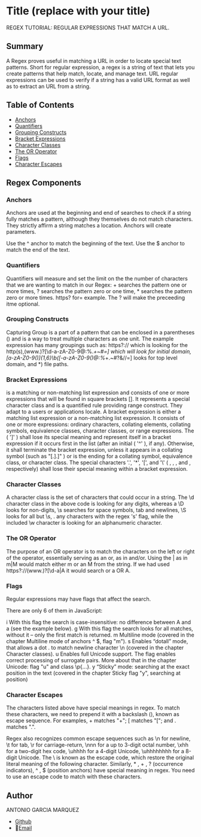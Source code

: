 # Title (replace with your title)

REGEX TUTORIAL: REGULAR EXPRESSIONS THAT MATCH A URL.

## Summary

A Regex proves useful in matching a URL in order to locate special text patterns. Short for regular expression, a regex is a string of text that lets you create patterns that help match, locate, and manage text. URL regular expressions can be used to verify if a string has a valid URL format as well as to extract an URL from a string.

## Table of Contents

- [Anchors](#anchors)
- [Quantifiers](#quantifiers)
- [Grouping Constructs](#grouping-constructs)
- [Bracket Expressions](#bracket-expressions)
- [Character Classes](#character-classes)
- [The OR Operator](#the-or-operator)
- [Flags](#flags)
- [Character Escapes](#character-escapes)

## Regex Components

### Anchors

Anchors are used at the beginning and end of searches to check if a string fully matches a pattern, although they themselves do not match characters. They strictly affirm a string matches a location. Anchors will create parameters.

Use the ^ anchor to match the beginning of the text.
Use the $ anchor to match the end of the text.

### Quantifiers

Quantifiers will measure and set the limit on the the number of characters that we are wanting to match in our Regex: + searches the pattern one or more times, ? searches the pattern zero or one time, \* searches the pattern zero or more times. https? for= example. The ? will make the preceeding itme optional.

### Grouping Constructs

Capturing Group is a part of a pattern that can be enclosed in a parentheses () and is a way to treat multiple characters as one unit. The example expression has many groupings such as: https?:\/\/ which is looking for the http(s),(www\.)?[\d-a-zA-Z0-9@:%._\+~#=] which will look for initial domain, [a-zA-Z0-9()]{1,6}\b([-a-zA-Z0-9()@:%_\+.~#?&//=] looks for top level domain, and \*) file paths.

### Bracket Expressions

is a matching or non-matching list expression and consists of one or more expressions that will be found in square brackets []. It represents a special character class and is a quantified rule providing range construct. They adapt to a users or applications locale. A bracket expression is either a matching list expression or a non-matching list expression. It consists of one or more expressions: ordinary characters, collating elements, collating symbols, equivalence classes, character classes, or range expressions. The <right-square-bracket> ( ']' ) shall lose its special meaning and represent itself in a bracket expression if it occurs first in the list (after an initial <circumflex> ( '^' ), if any). Otherwise, it shall terminate the bracket expression, unless it appears in a collating symbol (such as "[.].]" ) or is the ending <right-square-bracket> for a collating symbol, equivalence class, or character class. The special characters '.', '\*', '[', and '\\' ( <period>, <asterisk>, <left-square-bracket>, and <backslash>, respectively) shall lose their special meaning within a bracket expression.

### Character Classes

A character class is the set of characters that could occur in a string.
The \d character class in the above code is looking for any digits, whereas a \D looks for non-digits, \s searches for space symbols, tab and newlines, \S looks for all but \s, . any characters with the regex 's' flag, while the included \w character is looking for an alphanumeric character.

### The OR Operator

The purpose of an OR operator is to match the characters on the left or right of the operator, essentially serving as an or, as in and/or. Using the | as in m|M would match either m or an M from the string. If we had used https?:\/\/(www\.)?[\d-a|A it would search or a OR A.

### Flags

Regular expressions may have flags that affect the search.

There are only 6 of them in JavaScript:

i
With this flag the search is case-insensitive: no difference between A and a (see the example below).
g
With this flag the search looks for all matches, without it – only the first match is returned.
m
Multiline mode (covered in the chapter Multiline mode of anchors ^ $, flag "m").
s
Enables “dotall” mode, that allows a dot . to match newline character \n (covered in the chapter Character classes).
u
Enables full Unicode support. The flag enables correct processing of surrogate pairs. More about that in the chapter Unicode: flag "u" and class \p{...}.
y
“Sticky” mode: searching at the exact position in the text (covered in the chapter Sticky flag "y", searching at position)

### Character Escapes

The characters listed above have special meanings in regex. To match these characters, we need to prepend it with a backslash (\), known as escape sequence. For examples, \+ matches "+"; \[ matches "["; and \. matches ".".

Regex also recognizes common escape sequences such as \n for newline, \t for tab, \r for carriage-return, \nnn for a up to 3-digit octal number, \xhh for a two-digit hex code, \uhhhh for a 4-digit Unicode, \uhhhhhhhh for a 8-digit Unicode.
The \ is known as the escape code, which restore the original literal meaning of the following character. Similarly, \* , + , ? (occurrence indicators), ^ , $ (position anchors) have special meaning in regex. You need to use an escape code to match with these characters.

## Author
ANTONIO GARCIA MARQUEZ
- [Github](https://github.com/antonio-gmr)
- 📩[Email](garciamarquez94@hotmail.com)
